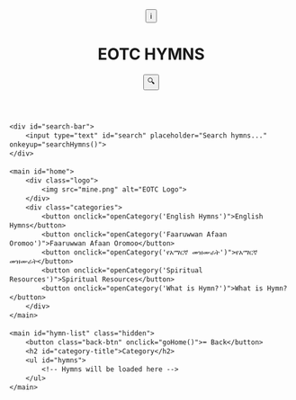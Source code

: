 <!DOCTYPE html>
<html lang="en">
<head>
    <meta charset="UTF-8">
    <meta name="viewport" content="width=device-width, initial-scale=1.0">
    <title>EOTC Hymns</title>
    <link rel="stylesheet" href="Css.css">
    <script src="Js.js" defer></script>
</head>
<body>
    <header>
        <button class="icon-btn" onclick="openInfo()">ℹ️</button>
        <h1>EOTC HYMNS</h1>
        <button class="icon-btn" onclick="toggleSearch()">🔍</button>
    </header>

    <div id="search-bar">
        <input type="text" id="search" placeholder="Search hymns..." onkeyup="searchHymns()">
    </div>

    <main id="home">
        <div class="logo">
            <img src="mine.png" alt="EOTC Logo">
        </div>
        <div class="categories">
            <button onclick="openCategory('English Hymns')">English Hymns</button>
            <button onclick="openCategory('Faaruwwan Afaan Oromoo')">Faaruwwan Afaan Oromoo</button>
            <button onclick="openCategory('የአማርኛ መዝሙራት')">የአማርኛ መዝሙራት</button>
            <button onclick="openCategory('Spiritual Resources')">Spiritual Resources</button>
            <button onclick="openCategory('What is Hymn?')">What is Hymn?</button>
        </div>
    </main>

    <main id="hymn-list" class="hidden">
        <button class="back-btn" onclick="goHome()">⬅ Back</button>
        <h2 id="category-title">Category</h2>
        <ul id="hymns">
            <!-- Hymns will be loaded here -->
        </ul>
    </main>
</body>
</html>
